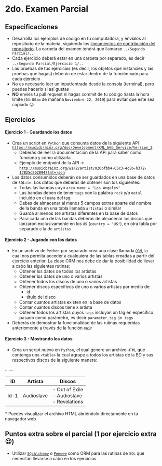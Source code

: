 # 2do. Examen Parcial

## Especificaciones

* Desarrolla los ejemplos de código en tu computadora, y envíalos al repositorio de la materia, siguiendo los [lineamientos de contribución del repositorio](https://github.com/AnhellO/DAS_Sistemas#contributing). La carpeta del examen tendrá que llamarse `../Segundo Parcial/..`
* Cada ejercicio deberá estar en una carpeta por separado, es decir `../Segundo Parcial/Ejercicio 1/..`
* Las pruebas de tus ejercicios (es decir, los objetos que instancies y las pruebas que hagas) deberán de estar dentro de la función `main` para cada ejercicio
* No es necesario leer un input/entrada desde la consola (terminal), pero puedes hacerlo si así gustas
* **NO** envíes tu pull request ni hagas commit de tu código hasta la hora límite (`03:00am` de mañana `Noviembre 22, 2019`) para evitar que este sea copiado :wink:

## Ejercicios

#### Ejercicio 1 - Guardando los datos

* Crea un script en `Python` que consuma datos de la siguiente API [`https://musicbrainz.org/doc/Development/XML_Web_Service/Version_2`](https://musicbrainz.org/doc/Development/XML_Web_Service/Version_2)
  * Deberás de leer la documentación de la API para saber como funciona y como utilizarla
  * Ejemplo de endpoint de la API -> [`http://musicbrainz.org/ws/2/artist/020bfbb4-05c3-4c86-b372-17825c262094?fmt=json`](http://musicbrainz.org/ws/2/artist/020bfbb4-05c3-4c86-b372-17825c262094?fmt=json)
* Los datos consumidos deberán de ser guardados en una base de datos de `SQLite`. Los datos que deberás de obtener son los siguientes:
  * Todas las bandas cuyo `area.name = "Los Angeles"`
  * Las bandas deben de tener `tags` con la palabra `rock` y/o `metal` incluído en el `name` del tag
  * Debes de almacenar al menos 5 campos extras aparte del nombre de la banda en una tabla llamada `artistas` o similar
  * Guarda al menos `100` artistas diferentes en la base de datos
  * Para cada una de las bandas deberás de almacenar los discos que lanzaron exclusivamente en los `US` (`country = "US"`), en otra tabla por separado a la de `artistas`

#### Ejercicio 2 - Jugando con los datos

* En un archivo de `Python` por separado crea una clase llamada [`ORM`](https://stackoverflow.com/q/1279613/2946413), la cual nos permita acceder a cualquiera de las tablas creadas a partir del ejercicio anterior. La clase ORM nos debe de dar la posibilidad de llevar a cabo las siguientes rutinas;
  * Obtener los datos de todos los artistas
  * Obtener los datos de uno o varios artistas
  * Obtener todos los discos de uno o varios artistas
  * Obtener discos específicos de uno o varios artistas por medio de:
    * id
    * título del disco
  * Contar cuantos artistas existen en la base de datos
  * Contar cuantos discos tiene `X` artista
  * Obtener todos los artistas cuyos `tags` incluyan un tag en específico pasado como parámetro, es decir `parameter_tag in tags`
* Deberás de demostrar la funcionalidad de las rutinas requeridas anteriomente a través de la función `main`

#### Ejercicio 3 - Mostrando los datos

* Crea un script nuevo en `Python`, el cual genere un archivo `HTML` que contenga una `<table>` la cual agrupe a todos los artistas de la BD y sus respectivos discos de la siguiente manera:
<table>
  <thead>
    <tr>
      <th>ID</th>
      <th>Artista</th>
      <th>Discos</th>
    </tr>
  </thead>
  <tbody>
    <tr>
      <td>Id-1</td>
      <td>Audioslave</td>
      <td rowspan="3">
        - Out of Exile<br/>
        - Audioslave<br/>
        - Revelations<br/>
      </td>
    </tr>
    <tr>
      ...
    </tr>
    <tr>
      ...
    </tr>
  </tbody>
</table>
* Puedes visualizar el archivo HTML abriéndolo directamente en tu navegador web

## Puntos extra sobre el parcial (1 por ejercicio extra :wink:)

* Utilizar [`SQLAlchemy`](https://github.com/sqlalchemy/sqlalchemy) o [`Peewee`](https://github.com/coleifer/peewee) como ORM para las rutinas de `SQL` que necesitan llevarse a cabo en los ejercicios